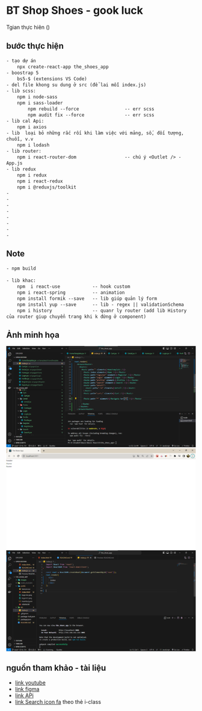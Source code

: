 # BT Shop Shoes - gook luck

Tgian thực hiên ()

## bước thực hiện

    - tạo dự án
        npx create-react-app the_shoes_app
    - boostrap 5 
        bs5-$ (extensions VS Code)
    - del file khong su dung ở src (để lai mỗi index.js)
    - lib scss:
        npm i node-sass 
        npm i sass-loader
            npm rebuild --force                 -- err scss
            npm audit fix --force               -- err scss
    - lib cal Api:
        npm i axios
    - lib  loại bỏ những rắc rối khi làm việc với mảng, số, đối tượng, chuỗi, v.v
        npm i lodash
    - lib router:
        npm i react-router-dom                  -- chú ý <Outlet /> - App.js
    - lib redux
        npm i redux
        npm i react-redux
        npm i @reduxjs/toolkit
    -
    -
    -
    -
    -
    -
    -
    - 

## Note
    - npm build

    - lib khac: 
        npm  i react-use            -- hook custom
        npm i react-spring          -- animation
        npm install formik --save   -- lib giúp quản lý form
        npm install yup --save      -- lib - regex || validationSchema
        npm i history               -- quanr ly router (add lib History  của router giup chuyển trang khi k đứng ở component)

## Ảnh minh họa
![...](./images/code.png)
![...](./images/img_web.png)
![...](./images/code2.png)


## nguồn tham khảo - tài liệu
*   [link youtube](https://www.youtube.com/watch?v=8FIFV-fg3-o&list=PLikSVTWMZtjNUFFsvZJpiaNpR1_hrggDf&index=16&ab_channel=L%C3%AATh%C3%A0nhPh%E1%BA%A1m)
*   [link figma](https://www.figma.com/file/HPyvaEJpBCxXB3p2r59nk6/Capstone-project-full-page?type=design&node-id=5704-693&mode=design&t=QT1HLvdabEVGzjI7-0)
*   [link APi](https://shop.cyberlearn.vn/swagger/index.html)
*   [link Search icon fa](https://glyphsearch.com/) theo thẻ i-class
